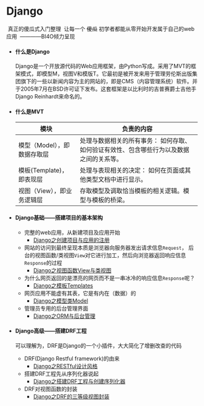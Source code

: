# Django

​	真正的傻瓜式入门整理
​	让每一个 ~~傻瓜~~ 初学者都能从零开始开发属于自己的web应用
​																																						————BI4O倾力呈现

* #### 什么是Django

  Django是一个开放源代码的Web应用框架，由Python写成。采用了MVT的框架模式，即模型M，视图V和模版T。它最初是被开发来用于管理劳伦斯出版集团旗下的一些以新闻内容为主的网站的，即是CMS（内容管理系统）软件。并于2005年7月在BSD许可证下发布。这套框架是以比利时的吉普赛爵士吉他手Django Reinhardt来命名的。

* #### 什么是MVT

  | 模块                        | 负责的内容                                                   |
  | --------------------------- | ------------------------------------------------------------ |
  | 模型（Model），即数据存取层 | 处理与数据相关的所有事务： 如何存取、如何验证有效性、包含哪些行为以及数据之间的关系等。 |
  | 模板(Template)，即表现层    | 处理与表现相关的决定： 如何在页面或其他类型文档中进行显示。  |
  | 视图（View），即业务逻辑层  | 存取模型及调取恰当模板的相关逻辑。模型与模板的桥梁。         |

* #### Django基础——搭建项目的基本架构

  * 完整的web应用，从新建项目及应用开始
    * [Django之创建项目与应用的注册](https://github.com/BI4O/My_Django/blob/master/Django%E5%9F%BA%E7%A1%80%E7%AC%94%E8%AE%B0/Django%E5%88%9B%E5%BB%BA%E9%A1%B9%E7%9B%AE%E4%B8%8E%E5%BA%94%E7%94%A8%E7%9A%84%E6%B3%A8%E5%86%8C.md)
  * 网站的访问到最终呈现本质是浏览器向服务器发出请求信息`Request`，
    后台的视图函数/类视图`View`对它进行加工，然后向浏览器返回响应信息`Response`的过程
    * [Django之视图函数View与类视图](https://github.com/BI4O/My_Django/blob/master/Django%E5%9F%BA%E7%A1%80%E7%AC%94%E8%AE%B0/Django%E4%B9%8B%E8%A7%86%E5%9B%BE%E5%87%BD%E6%95%B0View%E4%B8%8E%E7%B1%BB%E8%A7%86%E5%9B%BE.md)
  * 为什么网页返回的是漂亮的网页而不是一串冰冷的响应信息`Response`呢？
    * [Django之模板Templates](https://github.com/BI4O/My_Django/blob/master/Django%E5%9F%BA%E7%A1%80%E7%AC%94%E8%AE%B0/Django%E4%B9%8B%E6%A8%A1%E6%9D%BFTemplates.md)
  * 网页应用不能虚有其表，它是有内在（数据）的
    * [Django之模型类Model](https://github.com/BI4O/My_Django/blob/master/Django%E5%9F%BA%E7%A1%80%E7%AC%94%E8%AE%B0/Django%E4%B9%8B%E6%A8%A1%E5%9E%8B%E7%B1%BBModel.md)
  * 管理员专用的后台管理界面
    - [Django之ORM与后台管理](https://github.com/BI4O/My_Django/blob/master/Django%E5%9F%BA%E7%A1%80%E7%AC%94%E8%AE%B0/Django%E4%B9%8BORM%E4%B8%8E%E5%90%8E%E5%8F%B0%E7%AE%A1%E7%90%86.md)
  
* #### Django高级——搭建DRF工程

  可以理解为，DRF是Django的一个小插件，大大简化了增删改查的代码

  * DRF(Django Restful framework)的由来
    - [Django之RESTful设计风格](https://github.com/BI4O/My_Django/blob/master/Django%E5%9F%BA%E7%A1%80%E7%AC%94%E8%AE%B0/Django%E4%B9%8BRESTful%E8%AE%BE%E8%AE%A1%E9%A3%8E%E6%A0%BC.md)
  * 搭建DRF工程先从序列化器说起
    - [Django之搭建DRF工程与创建序列化器](https://github.com/BI4O/My_Django/blob/master/Django%E5%9F%BA%E7%A1%80%E7%AC%94%E8%AE%B0/Django%E4%B9%8B%E6%90%AD%E5%BB%BADRF%E5%B7%A5%E7%A8%8B%E4%B8%8E%E5%88%9B%E5%BB%BA%E5%BA%8F%E5%88%97%E5%8C%96%E5%99%A8.md)
  * DRF对视图函数的封装
    - [Django之DRF的三等级视图封装](https://github.com/BI4O/My_Django/blob/master/Django%E5%9F%BA%E7%A1%80%E7%AC%94%E8%AE%B0/Django%E4%B9%8BDRF%E7%9A%84%E4%B8%89%E7%AD%89%E7%BA%A7%E8%A7%86%E5%9B%BE%E5%B0%81%E8%A3%85.md)





